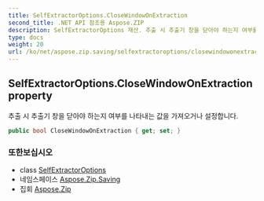 ```yaml
---
title: SelfExtractorOptions.CloseWindowOnExtraction
second_title: .NET API 참조용 Aspose.ZIP
description: SelfExtractorOptions 재산. 추출 시 추출기 창을 닫아야 하는지 여부를 나타내는 값을 가져오거나 설정합니다.
type: docs
weight: 20
url: /ko/net/aspose.zip.saving/selfextractoroptions/closewindowonextraction/
---
```

## SelfExtractorOptions.CloseWindowOnExtraction property

추출 시 추출기 창을 닫아야 하는지 여부를 나타내는 값을 가져오거나 설정합니다.

```csharp
public bool CloseWindowOnExtraction { get; set; }
```

### 또한보십시오

* class [SelfExtractorOptions](../)
* 네임스페이스 [Aspose.Zip.Saving](../../selfextractoroptions/)
* 집회 [Aspose.Zip](../../../)


